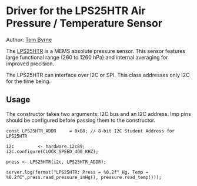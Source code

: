 Driver for the LPS25HTR Air Pressure / Temperature Sensor
===================================

Author: [Tom Byrne](https://github.com/ersatzavian/)

The [LPS25HTR](http://www.st.com/web/en/resource/technical/document/datasheet/DM00066332.pdf) is a MEMS absolute pressure sensor. This sensor features large functional range (260 to 1260 hPa) and internal averaging for improved precision. 

The LPS25HTR can interface over I2C or SPI. This class addresses only I2C for the time being. 

## Usage
The constructor takes two arguments: I2C bus and an I2C address. Imp pins should be configured before passing them to the constructor.

```
const LPS25HTR_ADDR     = 0xB8; // 8-bit I2C Student Address for LPS25HTR

i2c         <- hardware.i2c89;
i2c.configure(CLOCK_SPEED_400_KHZ);

press <- LPS25HTR(i2c, LPS25HTR_ADDR);

server.log(format("LPS25HTR: Press = %0.2f" Hg, Temp = %0.2fC",press.read_pressure_inHg(), pressure.read_temp()));
```

